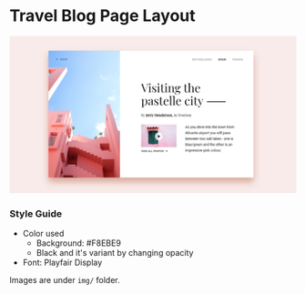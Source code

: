 # Travel Blog Page Layout
![](./screenshot.png)

### Style Guide
- Color used
  - Background: #F8EBE9
  - Black and it's variant by changing opacity
- Font: Playfair Display

Images are under `img/` folder.
